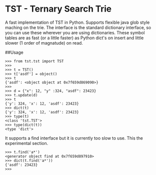 TST - Ternary Search Trie
=========================

A fast implementation of TST in Python. Supports flexible java glob style
maching on the trie. The interface is the standard dictionary interface, so you
can use these wherever you are using dictionaries. These symbol tables are as
fast (or a little faster) as Python dict's on insert and little slower (1 order
of magnatude) on read.

##Usage

    >>> from tst.tst import TST
    >>>
    >>> t = TST()
    >>> t['asdf'] = object()
    >>> t
    {'asdf': <object object at 0x7f659d869090>}
    >>>
    >>> d = {"x": 12, "y" :324, "asdf": 23423}
    >>> t.update(d)
    >>> t
    {'y': 324, 'x': 12, 'asdf': 23423}
    >>> dict(t)
    {'y': 324, 'x': 12, 'asdf': 23423}
    >>> type(t)
    <class 'tst.TST'>
    >>> type(dict(t))
    <type 'dict'>

It supports a find interface but it is currently too slow to use. This the experimental
section.

    >>> t.find('a*')
    <generator object find at 0x7f659d897910>
    >>> dict(t.find('a*'))
    {'asdf': 23423}
    >>>

